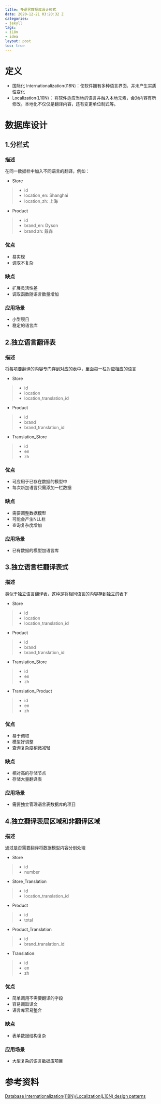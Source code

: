 ```yaml
---
title: 多语言数据库设计模式
date: 2020-12-21 03:20:32 Z
categories:
- jekyll
tags:
- i18n
- idea
layout: post
toc: true
---
```


# 定义
- 国际化 Internationalization(I18N)：使软件拥有多种语言界面，并未产生实质性变化
- Localization(L10N)： 将软件适应当地的语言并融入本地元素，会对内容有所修改。本地化不仅仅是翻译内容，还有变更单位制式等。

# 数据库设计
## 1.分栏式
### 描述
在同一数据栏中加入不同语言的翻译，例如：

* Store
> * id
> * location_en: Shanghai
> * location_zh: 上海

* Product
> * id
> * brand_en: Dyson
> * brand zh: 戴森
### 优点
* 易实现
* 调取不复杂
### 缺点
* 扩展灵活性差
* 调取函数随语言数量增加
### 应用场景
* 小型项目
* 稳定的语言库
## 2.独立语言翻译表
### 描述
将每项要翻译的内容专门存到对应的表中，里面每一栏对应相应的语言

* Store
> * id
> * location
> * location_translation_id

* Product
> * id
> * brand
> * brand_translation_id

* Translation_Store
> * id
> * en
> * zh


### 优点
* 可应用于已存在数据的模型中
* 每次新加语言只需添加一栏数据
### 缺点
* 需要调整数据模型
* 可能会产生NLL栏
* 查询复杂度增加
### 应用场景
* 已有数据的模型加语言库
## 3.独立语言栏翻译表式
### 描述
类似于独立语言翻译表，这种是将相同语言的内容存到独立的表下

* Store
> * id
> * location
> * location_translation_id

* Product
> * id
> * brand
> * brand_translation_id

* Translation_Store
> * id
> * en
> * zh

* Translation_Product
> * id
> * en
> * zh

### 优点
* 易于调取
* 模型好调整
* 查询复杂度稍微减轻

### 缺点
* 相对高的存储节点
* 存储大量翻译表

### 应用场景
* 需要独立管理语言表数据库的项目

## 4.独立翻译表层区域和非翻译区域
### 描述
通过是否需要翻译将数据模型内容分别处理

* Store
> * id
> * number

* Store_Translation
> * id
> * location_translation_id

* Product
> * id
> * total

* Product_Translation
> * id
> * brand_translation_id

* Translation
> * id
> * en
> * zh

### 优点
* 简单调用不需要翻译的字段
* 容易调取译文
* 语言库容易整合
### 缺点
* 表单数据结构复杂

### 应用场景
* 大型复杂的语言数据库项目


# 参考资料
[Database Internationalization(I18N)/Localization(L10N) design patterns](https://medium.com/walkin/database-internationalization-i18n-localization-l10n-design-patterns-94ff372375c6)